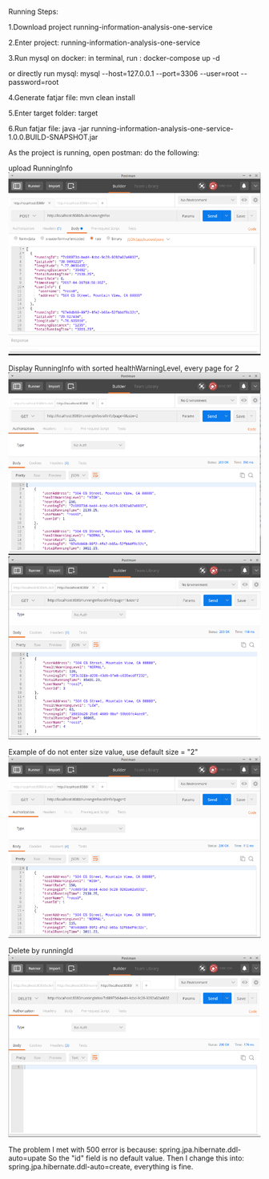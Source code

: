 Running Steps:

1.Download project running-information-analysis-one-service

2.Enter project:
running-information-analysis-one-service

3.Run mysql on docker: 
in terminal, run : docker-compose up -d

or directly run mysql:
mysql --host=127.0.0.1 --port=3306 --user=root --password=root

4.Generate fatjar file:
mvn clean install

5.Enter target folder:
target

6.Run fatjar file:
java -jar running-information-analysis-one-service-1.0.0.BUILD-SNAPSHOT.jar

As the project is running, open postman:
do the following:

upload RunningInfo
![image](https://github.com/wanglt311/RunningApp/blob/master/images/uploadrunninginfo.png)

Display RunningInfo with sorted healthWarningLevel, every page for 2
![image](https://github.com/wanglt311/RunningApp/blob/master/images/displayrunninginfowithsortedhealthlevel.png)
![image](https://github.com/wanglt311/RunningApp/blob/master/images/healthlevel2.png)

Example of do not enter size value, use default size = "2"
![image](https://github.com/wanglt311/RunningApp/blob/master/images/healthleveldefaultsizeis2.png)

Delete by runningId
![image](https://github.com/wanglt311/RunningApp/blob/master/images/deletebyrunningid.png)

The problem I met with 500 error is because:
spring.jpa.hibernate.ddl-auto=upate
So the "id" field is no default value.
Then I change this into:
spring.jpa.hibernate.ddl-auto=create, everything is fine.
